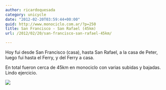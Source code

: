 ```yaml
---
author: ricardoquesada
category: unicycle
date: "2012-02-20T03:59:44+00:00"
guid: http://www.monociclo.com.ar/?p=250
title: San Francisco - San Rafael (45km)
url: /2012/02/20/san-francisco-san-rafael-45km/

---
```


Hoy fui desde San Francisco (casa), hasta San Rafael, a la casa de Peter, luego
fui hasta el Ferry, y del Ferry a casa.

En total fueron cerca de 45km en monociclo con varias subidas y bajadas. Lindo
ejercicio.

[![](http://www.monociclo.com.ar/blog/wp-content/uploads/2012/02/Screen-shot-2012-02-19-at-7.52.13-PM.png)](http://www.monociclo.com.ar/blog/wp-content/uploads/2012/02/Screen-shot-2012-02-19-at-7.52.13-PM.png)
